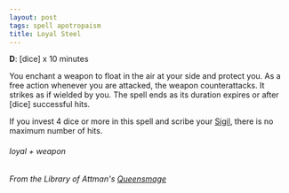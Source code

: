 ```yaml
---
layout: post
tags: spell apotropaism
title: Loyal Steel
---
```

**D**:  [dice] x 10 minutes

You enchant a weapon to float in the air at your side and protect you. As a free action whenever you are attacked, the weapon counterattacks. It strikes as if wielded by you. The spell ends as its duration expires or after [dice] successful hits.

If you invest 4 dice or more in this spell and scribe your [Sigil](/spells/#lexicon), there is no maximum number of hits.
 
###### loyal + weapon
###### *From the Library of Attman's [Queensmage](https://attnam.blogspot.com/2018/07/class-queensman-wizard.html)*
